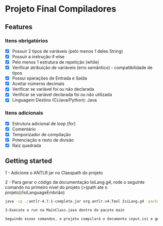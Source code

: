 # Projeto Final Compiladores 

## Features
### Itens obrigatórios

- [x] Possuir 2 tipos de variáveis (pelo menos 1 deles String)
- [x] Possuir a instrução if-else
- [x] Pelo menos 1 estrutura de repetição (while)
- [x] Verificar atribuição de variáveis (erro semântico) - compatibilidade de tipos
- [x] Possui operações de Entrada e Saída
- [x] Aceitar números decimais
- [x] Verificar se variável foi ou não declarada
- [x] Verificar se variável declarada foi ou não utilizada
- [x] Linguagem Destino (C/Java/Python): Java

### Itens adicionais
- [x] Estrutura adicional de loop (for)
- [x] Comentário
- [x] Temporizador de compilação
- [x] Potenciação e resto de divisão
- [x] Raiz quadrada

## Getting started
1 - Adicione o ANTLR jar no Classpath do projeto

2 - Para gerar o código da documentação IsiLang.g4, rode o seguinte comando no primeiro nível do projeto
 (>{path ate o projeto}/IsiLanguageEmbrião)

```sh
java -cp .:antlr-4.7.1-complete.jar org.antlr.v4.Tool IsiLang.g4 -package br.com.professorisidro.isilanguage.parser -o ./src/br/com/professorisidro/isilanguage/parser```

3-Execute o run na MainClass.java dentro do pacote main

Seguindo esses comandos, o projeto compilará o documento input.isi e gerará os retornos tanto dos prints dos objetos Command quanto o código em Java na file MainClass.java do root
